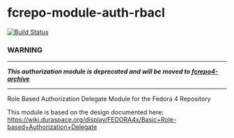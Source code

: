 fcrepo-module-auth-rbacl
========================

[![Build Status](https://travis-ci.org/fcrepo4-exts/fcrepo-module-auth-rbacl.png?branch=master)](https://travis-ci.org/fcrepo4-exts/fcrepo-module-auth-rbacl)

### WARNING
---

_**This authorization module is deprecated and will be moved to [fcrepo4-archive](https://github.com/fcrepo4-archive)**_

---

Role Based Authorization Delegate Module for the Fedora 4 Repository

This module is based on the design documented here: https://wiki.duraspace.org/display/FEDORA4x/Basic+Role-based+Authorization+Delegate
